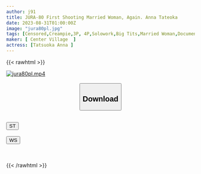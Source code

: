 ```yaml
---
author: j91
title: JURA-80 First Shooting Married Woman, Again. Anna Tateoka
date: 2023-08-31T01:00:00Z
image: "jura80pl.jpg"
tags: [Censored,Creampie,3P, 4P,Solowork,Big Tits,Married Woman,Documentary,Mature Woman,BBW	 ]
maker: [ Center Village  ]
actress: [Tatsuoka Anna ]
---
```



{{< rawhtml >}}

<div class="video" data-videoid="4GYG467WMVHKjpz">
    <a href="javascript:;">
        <img src="https://my.j91.asia/posts/jura80pl/jura80pl.jpg" width="WIDTH" height="HEIGHT" alt="jura80pl.mp4" loading="lazy">
    </a>
</div>

<script type="text/javascript" src="https://j91.asia/asset/on-demand-st.js"></script>

<br>
  <link rel="stylesheet" href="https://j91.asia/asset/bs5.css">
  
  <center>
  <button class="btn btn-primary" type="button" data-bs-toggle="collapse" data-bs-target=".multi-collapse" aria-expanded="false" aria-controls="multiCollapseExample1 multiCollapseExample2"><h2>Download</h2></button></center>
</p>
<div class="row">
  <div class="col">
    <div class="collapse multi-collapse" id="multiCollapseExample1">
      <div class="card card-body">
	      	      <br>
<div class="buttons">  
<a href="https://streamtape.to/v/4GYG467WMVHKjpz"><button class="btn-hover color-3"><i class="fa fa-download"></i> ST</button></a></div>
    </div>
  </div>
</div>
  <div class="col">
    <div class="collapse multi-collapse" id="multiCollapseExample2">
      <div class="card card-body">
	      <br>
<div class="buttons">
    <a href="https://wolfstream.tv/a359glr007un"><button class="btn-hover color-9"><i class="fa fa-download"></i> WS</button></a></div>
<br><br>
      </div>
    </div>
  </div>
</div>

{{< /rawhtml >}}

